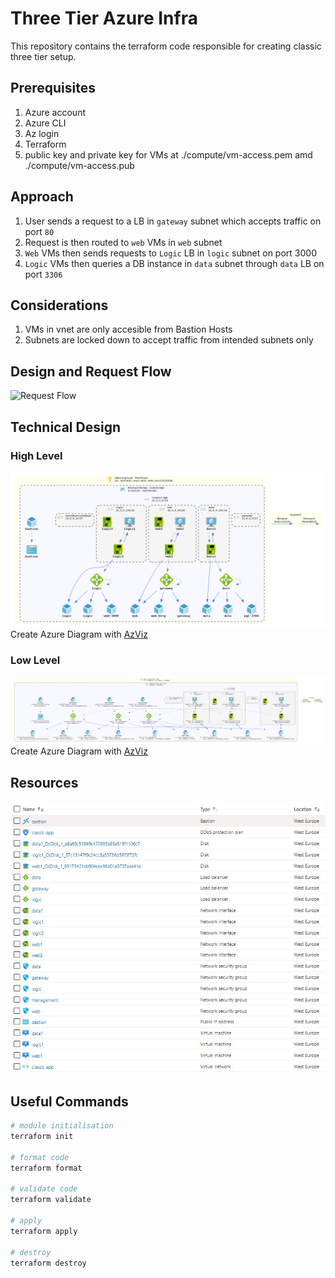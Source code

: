# Three Tier Azure Infra

This repository contains the terraform code responsible for creating classic three tier setup.

## Prerequisites

1. Azure account
2. Azure CLI
3. Az login
4. Terraform
5. public key and private key for VMs at ./compute/vm-access.pem amd ./compute/vm-access.pub

## Approach

1. User sends a request to a LB in `gateway` subnet which accepts traffic on port `80`
2. Request is then routed to `web` VMs in `web` subnet
3. `Web` VMs then sends requests to `Logic` LB in `logic` subnet on port 3000
4. `Logic` VMs then queries a DB instance in `data` subnet through `data` LB on port `3306`

## Considerations

1. VMs in vnet are only accesible from Bastion Hosts
2. Subnets are locked down to accept traffic from intended subnets only

## Design and Request Flow

![Request Flow](./docs/flow.png)

<!---
```mermaid
graph LR
  A((User)) -- |80/443| B([Gateway LB])
  B --  |80| C[Web VMs]
  C -- |3000| D([Logic LB])
  D -- |3000| E[Logic VMs]
  E -- |3000| G([Data LB])
  G -- |3000| H[Data VM]
```
--->

## Technical Design

### High Level

![Low Level](./docs/technical-spec.png)
Create Azure Diagram with [AzViz](https://github.com/PrateekKumarSingh/AzViz)

### Low Level

![Low Level](./docs/technical-spec-granular.png)
Create Azure Diagram with [AzViz](https://github.com/PrateekKumarSingh/AzViz)

## Resources

![Azure Resources](./docs/resources.JPG "Azure Resources")

## Useful Commands

```bash
# module initialisation
terraform init

# format code
terraform format

# validate code
terraform validate

# apply
terraform apply

# destroy
terraform destroy
```
